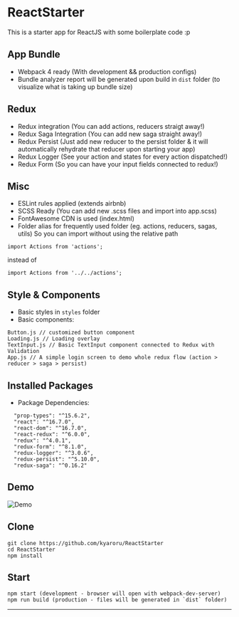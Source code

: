 # ReactStarter
This is a starter app for ReactJS with some boilerplate code :p

## App Bundle
- Webpack 4 ready (With development && production configs)
- Bundle analyzer report will be generated upon build in `dist` folder (to visualize what is taking up bundle size)

## Redux
- Redux integration (You can add actions, reducers straigt away!)
- Redux Saga Integration (You can add new saga straight away!)
- Redux Persist (Just add new reducer to the persist folder & it will automatically rehydrate that reducer upon starting your app)
- Redux Logger (See your action and states for every action dispatched!)
- Redux Form (So you can have your input fields connected to redux!)

## Misc
- ESLint rules applied (extends airbnb)
- SCSS Ready (You can add new .scss files and import into app.scss)
- FontAwesome CDN is used (index.html)
- Folder alias for frequently used folder (eg. actions, reducers, sagas, utils) So you can import without using the relative path
```
import Actions from 'actions';
```
instead of
```
import Actions from '../../actions';
```

## Style & Components
- Basic styles in `styles` folder
- Basic components:
```
Button.js // customized button component
Loading.js // Loading overlay
TextInput.js // Basic TextInput component connected to Redux with Validation
App.js // A simple login screen to demo whole redux flow (action > reducer > saga > persist)
```

## Installed Packages
- Package Dependencies:
```
  "prop-types": "^15.6.2",
  "react": "^16.7.0",
  "react-dom": "^16.7.0",
  "react-redux": "^6.0.0",
  "redux": "^4.0.1",
  "redux-form": "^8.1.0",
  "redux-logger": "^3.0.6",
  "redux-persist": "^5.10.0",
  "redux-saga": "^0.16.2"
```

## Demo
![Demo](http://g.recordit.co/SLtipWCC41.gif)

## Clone
```
git clone https://github.com/kyaroru/ReactStarter
cd ReactStarter
npm install
```

## Start
```
npm start (development - browser will open with webpack-dev-server)
npm run build (production - files will be generated in `dist` folder)
```

---
